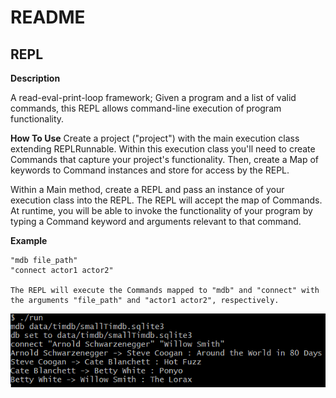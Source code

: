 # README

## REPL
**Description**

A read-eval-print-loop framework; Given a program and a list of valid commands, this REPL allows
command-line execution of program functionality.

**How To Use**
Create a project ("project") with the main execution class extending REPLRunnable. Within this
execution class you'll need to create Commands that capture your project's functionality. Then, create
a Map of keywords to Command instances and store for access by the REPL.

Within a Main method, create a REPL and pass an instance of your execution class into the REPL.
The REPL will accept the map of Commands. At runtime, you will be able to invoke the functionality
of your program by typing a Command keyword and arguments relevant to that command.

**Example**
    
    "mdb file_path"
    "connect actor1 actor2"
    
    The REPL will execute the Commands mapped to "mdb" and "connect" with the arguments "file_path" and "actor1 actor2", respectively.
    
!["A similar command being executed."](/misc/example_execution.PNG)

